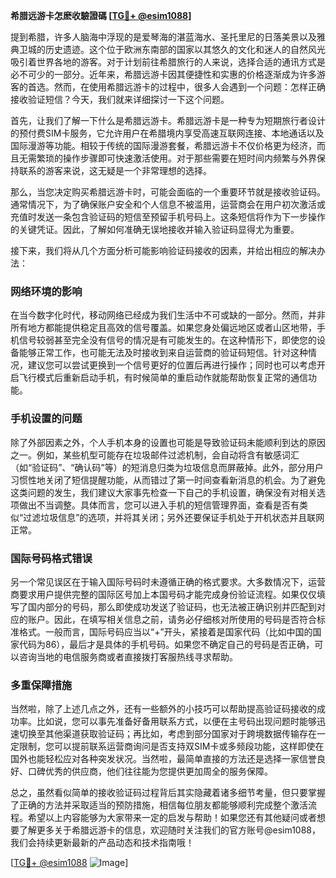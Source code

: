 **希腊远游卡怎麽收驗證碼 [[TG💪+ @esim1088](https://t.me/s/esim1088)]**

提到希腊，许多人脑海中浮现的是爱琴海的湛蓝海水、圣托里尼的日落美景以及雅典卫城的历史遗迹。这个位于欧洲东南部的国家以其悠久的文化和迷人的自然风光吸引着世界各地的游客。对于计划前往希腊旅行的人来说，选择合适的通讯方式是必不可少的一部分。近年来，希腊远游卡因其便捷性和实惠的价格逐渐成为许多游客的首选。然而，在使用希腊远游卡的过程中，很多人会遇到一个问题：怎样正确接收验证短信？今天，我们就来详细探讨一下这个问题。

首先，让我们了解一下什么是希腊远游卡。希腊远游卡是一种专为短期旅行者设计的预付费SIM卡服务，它允许用户在希腊境内享受高速互联网连接、本地通话以及国际漫游等功能。相较于传统的国际漫游套餐，希腊远游卡不仅价格更为经济，而且无需繁琐的操作步骤即可快速激活使用。对于那些需要在短时间内频繁与外界保持联系的游客来说，这无疑是一个非常理想的选择。

那么，当您决定购买希腊远游卡时，可能会面临的一个重要环节就是接收验证码。通常情况下，为了确保账户安全和个人信息不被滥用，运营商会在用户初次激活或充值时发送一条包含验证码的短信至预留手机号码上。这条短信将作为下一步操作的关键凭证。因此，了解如何准确无误地接收并输入验证码显得尤为重要。

接下来，我们将从几个方面分析可能影响验证码接收的因素，并给出相应的解决办法：

### 网络环境的影响

在当今数字化时代，移动网络已经成为我们生活中不可或缺的一部分。然而，并非所有地方都能提供稳定且高效的信号覆盖。如果您身处偏远地区或者山区地带，手机信号较弱甚至完全没有信号的情况是有可能发生的。在这种情形下，即使您的设备能够正常工作，也可能无法及时接收到来自运营商的验证码短信。针对这种情况，建议您可以尝试更换到一个信号更好的位置后再进行操作；同时也可以考虑开启飞行模式后重新启动手机，有时候简单的重启动作就能帮助恢复正常的通信功能。

### 手机设置的问题

除了外部因素之外，个人手机本身的设置也可能是导致验证码未能顺利到达的原因之一。例如，某些机型可能存在垃圾邮件过滤机制，会自动将含有敏感词汇（如“验证码”、“确认码”等）的短消息归类为垃圾信息而屏蔽掉。此外，部分用户习惯性地关闭了短信提醒功能，从而错过了第一时间查看新消息的机会。为了避免这类问题的发生，我们建议大家事先检查一下自己的手机设置，确保没有对相关选项做出不当调整。具体而言，您可以进入手机的短信管理界面，查看是否有类似“过滤垃圾信息”的选项，并将其关闭；另外还要保证手机处于开机状态并且联网正常。

### 国际号码格式错误

另一个常见误区在于输入国际号码时未遵循正确的格式要求。大多数情况下，运营商要求用户提供完整的国际区号加上本国号码才能完成身份验证流程。如果仅仅填写了国内部分的号码，那么即使成功发送了验证码，也无法被正确识别并匹配到对应的账户。因此，在填写相关信息之前，请务必仔细核对所使用的号码是否符合标准格式。一般而言，国际号码应当以“+”开头，紧接着是国家代码（比如中国的国家代码为86），最后才是具体的手机号码。如果您不确定自己的号码是否正确，可以咨询当地的电信服务商或者直接拨打客服热线寻求帮助。

### 多重保障措施

当然啦，除了上述几点之外，还有一些额外的小技巧可以帮助提高验证码接收的成功率。比如说，您可以事先准备好备用联系方式，以便在主号码出现问题时能够迅速切换至其他渠道获取验证码；再比如，考虑到部分国家对于跨境数据传输存在一定限制，您可以提前联系运营商询问是否支持双SIM卡或多频段功能，这样即使在国外也能轻松应对各种突发状况。当然啦，最简单直接的方法还是选择一家信誉良好、口碑优秀的供应商，他们往往能为您提供更加周全的服务保障。

总之，虽然看似简单的接收验证码过程背后其实隐藏着诸多细节考量，但只要掌握了正确的方法并采取适当的预防措施，相信每位朋友都能够顺利完成整个激活流程。希望以上内容能够为大家带来一定的启发与帮助！如果您还有其他疑问或者想要了解更多关于希腊远游卡的信息，欢迎随时关注我们的官方账号@esim1088，我们会持续更新最新的产品动态和技术指南哦！

[[TG💪+ @esim1088](https://t.me/s/esim1088) ![Image](https://i.postimg.cc/4NQfJmqS/Snipaste-2025-05-13-00-14-12.png)]